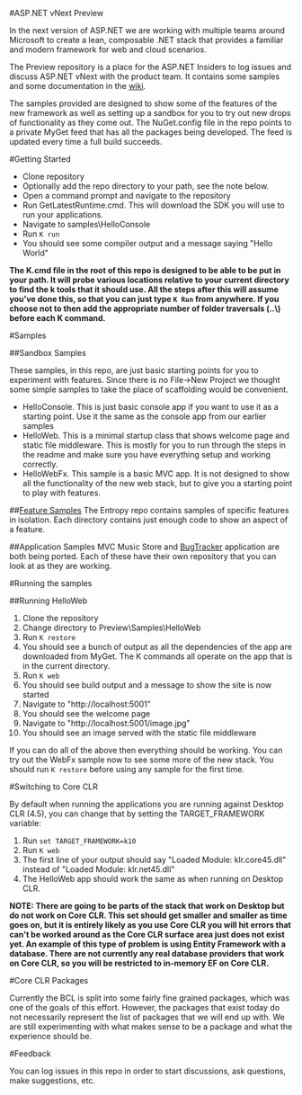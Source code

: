 #ASP.NET vNext Preview

In the next version of ASP.NET we are working with multiple teams around Microsoft to create a lean, composable .NET stack that provides a familiar and modern framework for web and cloud scenarios.

The Preview repository is a place for the ASP.NET Insiders to log issues and discuss ASP.NET vNext with the product team. It contains some samples and some documentation in the [wiki](https://github.com/aspnet/Preview/wiki).

The samples provided are designed to show some of the features of the new framework as well as setting up a sandbox for you to try out new drops of functionality as they come out. The NuGet.config file in the repo points to a private MyGet feed that has all the packages being developed. The feed is updated every time a full build succeeds.

#Getting Started

* Clone repository
* Optionally add the repo directory to your path, see the note below.
* Open a command prompt and navigate to the repository
* Run GetLatestRuntime.cmd. This will download the SDK you will use to run your applications.
* Navigate to samples\HelloConsole
* Run ```K run```
* You should see some compiler output and a message saying "Hello World"

**The K.cmd file in the root of this repo is designed to be able to be put in your path. It will probe various locations relative to your current directory to find the k tools that it should use. All the steps after this will assume you've done this, so that you can just type ```K Run``` from anywhere. If you choose not to then add the appropriate number of folder traversals (..\\) before each K command.**

#Samples

##Sandbox Samples

These samples, in this repo, are just basic starting points for you to experiment with features. Since there is no File->New Project we thought some simple samples to take the place of scaffolding would be convenient.

+ HelloConsole. This is just basic console app if you want to use it as a starting point. Use it the same as the console app from our earlier samples
+ HelloWeb. This is a minimal startup class that shows welcome page and static file middleware. This is mostly for you to run through the steps in the readme and make sure you have everything setup and working correctly.
+ HelloWebFx. This sample is a basic MVC app. It is not designed to show all the functionality of the new web stack, but to give you a starting point to play with features.

##[Feature Samples](https://github.com/aspnet/Entropy)
The Entropy repo contains samples of specific features in isolation. Each directory contains just enough code to show an aspect of a feature.

##Application Samples
MVC Music Store and [BugTracker](https://github.com/aspnet/BugTracker) application are both being ported. Each of these have their own repository that you can look at as they are working. 

#Running the samples

##Running HelloWeb

1. Clone the repository
2. Change directory to Preview\Samples\HelloWeb
3. Run ```K restore```
4. You should see a bunch of output as all the dependencies of the app are downloaded from MyGet. The K commands all operate on the app that is in the current directory.
5. Run ```K web```
6. You should see build output and a message to show the site is now started
7. Navigate to "http://localhost:5001"
8. You should see the welcome page
9. Navigate to "http://localhost:5001/image.jpg"
10. You should see an image served with the static file middleware

If you can do all of the above then everything should be working. You can try out the WebFx sample now to see some more of the new stack. You should run ```K restore``` before using any sample for the first time.

#Switching to Core CLR

By default when running the applications you are running against Desktop CLR (4.5), you can change that by setting the TARGET_FRAMEWORK variable:

1. Run ```set TARGET_FRAMEWORK=k10```
2. Run ```K web```
3. The first line of your output should say "Loaded Module: klr.core45.dll" instead of "Loaded Module: klr.net45.dll"
4. The HelloWeb app should work the same as when running on Desktop CLR.

**NOTE: There are going to be parts of the stack that work on Desktop but do not work on Core CLR. This set should get smaller and smaller as time goes on, but it is entirely likely as you use Core CLR you will hit errors that can't be worked around as the Core CLR surface area just does not exist yet. An example of this type of problem is using Entity Framework with a database. There are not currently any real database providers that work on Core CLR, so you will be restricted to in-memory EF on Core CLR.**

#Core CLR Packages

Currently the BCL is split into some fairly fine grained packages, which was one of the goals of this effort. However, the packages that exist today do not necessarily represent the list of packages that we will end up with. We are still experimenting with what makes sense to be a package and what the experience should be.

#Feedback

You can log issues in this repo in order to start discussions, ask questions, make suggestions, etc.
